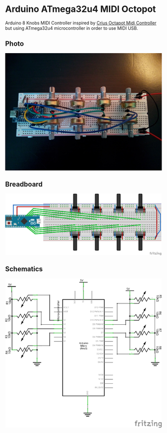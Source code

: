 # Arduino ATmega32u4 MIDI Octopot

Arduino 8 Knobs MIDI Controller inspired by [Crius Octapot Midi Controller](https://www.instructables.com/Crius-OctaPot-Midi-Controller) but using ATmega32u4 microcontroller in order to use MIDI USB.

## Photo
![](schematics/photo.jpg)

## Breadboard
![](schematics/midi-octopot_bb.png)

## Schematics
![](schematics/midi-octopot_schema.png)